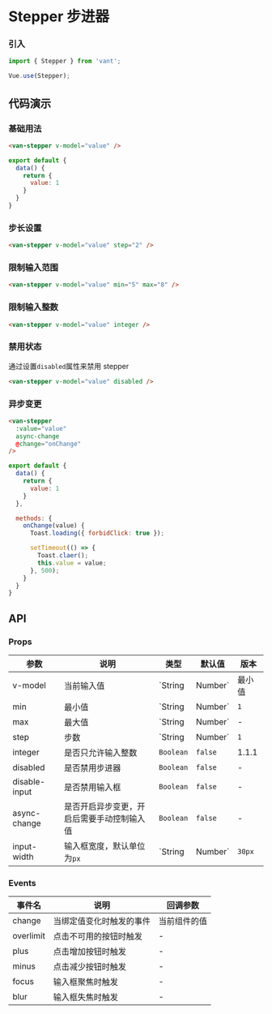 # Stepper 步进器

### 引入

``` javascript
import { Stepper } from 'vant';

Vue.use(Stepper);
```

## 代码演示

### 基础用法

```html
<van-stepper v-model="value" />
```

```javascript
export default {
  data() {
    return {
      value: 1
    }
  }
}
```

### 步长设置

```html
<van-stepper v-model="value" step="2" />
```

### 限制输入范围

```html
<van-stepper v-model="value" min="5" max="8" />
```

### 限制输入整数

```html
<van-stepper v-model="value" integer />
```

### 禁用状态

通过设置`disabled`属性来禁用 stepper

```html
<van-stepper v-model="value" disabled />
```

### 异步变更

```html
<van-stepper
  :value="value"
  async-change
  @change="onChange"
/>
```

```javascript
export default {
  data() {
    return {
      value: 1
    }
  },

  methods: {
    onChange(value) {
      Toast.loading({ forbidClick: true });

      setTimeout(() => {
        Toast.claer();
        this.value = value;
      }, 500);
    }
  }
}
```

## API

### Props

| 参数 | 说明 | 类型 | 默认值 | 版本 |
|------|------|------|------|------|
| v-model | 当前输入值 | `String | Number` | 最小值 | - |
| min | 最小值 | `String | Number` | `1` | - |
| max | 最大值 | `String | Number` | - | - |
| step | 步数 | `String | Number` | `1` | - |
| integer | 是否只允许输入整数 | `Boolean` | `false` | 1.1.1 |
| disabled | 是否禁用步进器 | `Boolean` | `false` | - |
| disable-input | 是否禁用输入框 | `Boolean` | `false` | - |
| async-change | 是否开启异步变更，开启后需要手动控制输入值 | `Boolean` | `false` | - |
| input-width | 输入框宽度，默认单位为`px` | `String | Number` | `30px` | 1.6.13 |

### Events

| 事件名 | 说明 | 回调参数 |
|------|------|------|
| change | 当绑定值变化时触发的事件 | 当前组件的值 |
| overlimit | 点击不可用的按钮时触发 | - |
| plus | 点击增加按钮时触发 | - |
| minus | 点击减少按钮时触发 | - |
| focus | 输入框聚焦时触发 | - |
| blur | 输入框失焦时触发 | - |
